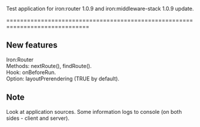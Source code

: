 Test application for iron:router 1.0.9 and iron:middleware-stack 1.0.9 update.

==============================================================================

## New features
Iron:Router<br>
Methods: nextRoute(), findRoute().<br>
Hook: onBeforeRun.<br>
Option: layoutPrerendering (TRUE by default).<br>

## Note
Look at application sources. Some information logs to console (on both sides - client and server).
